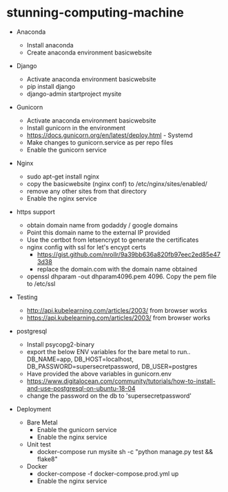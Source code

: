 # stunning-computing-machine
 - Anaconda
   - Install anaconda
   - Create anaconda environment basicwebsite

 - Django
   - Activate anaconda environment basicwebsite
   - pip install django
   - django-admin startproject mysite

 - Gunicorn
   - Activate anaconda environment basicwebsite
   - Install gunicorn in the environment
   - https://docs.gunicorn.org/en/latest/deploy.html - Systemd
   - Make changes to gunicorn.service as per repo files
   - Enable the gunicorn service

 - Nginx
   - sudo apt-get install nginx
   - copy the basicwebsite (nginx conf) to /etc/nginx/sites/enabled/
   - remove any other sites from that directory
   - Enable the nginx service

 - https support
   - obtain domain name from godaddy / google domains
   - Point this domain name to the external IP provided
   - Use the certbot from letsencrypt to generate the certificates
   - nginx config with ssl for let's encypt certs
     - https://gist.github.com/nrollr/9a39bb636a820fb97eec2ed85e473d38
     - replace the domain.com with the domain name obtained
   - openssl dhparam -out dhparam4096.pem 4096. Copy the pem file to /etc/ssl

 - Testing
   - http://api.kubelearning.com/articles/2003/ from browser works
   - https://api.kubelearning.com/articles/2003/ from browser works

 - postgresql
   - Install psycopg2-binary
   - export the below ENV variables for the bare metal to run..
       DB_NAME=app, DB_HOST=localhost, DB_PASSWORD=supersecretpassword, DB_USER=postgres
   - Have provided the above variables in gunicorn.env
   - https://www.digitalocean.com/community/tutorials/how-to-install-and-use-postgresql-on-ubuntu-18-04
   - change the password on the db to 'supersecretpassword'
 
 - Deployment
   - Bare Metal
       - Enable the gunicorn service
       - Enable the nginx service
   - Unit test
       - docker-compose run mysite sh -c "python manage.py test && flake8"
   - Docker
       - docker-compose -f docker-compose.prod.yml up
       - Enable the nginx service


